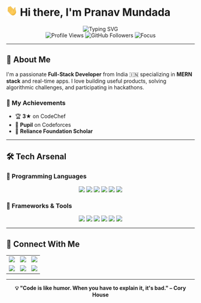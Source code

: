 # <img src="https://raw.githubusercontent.com/ABSphreak/ABSphreak/master/gifs/Hi.gif" width="30"> Hi there, I'm Pranav Mundada

<div align="center">
  <img src="https://readme-typing-svg.herokuapp.com?font=Fira+Code&size=30&duration=3000&pause=1000&color=00D9FF&center=true&vCenter=true&width=600&lines=Full-Stack+Developer;MERN+Stack+Specialist;" alt="Typing SVG" />
</div>

<div align="center">
  <img src="https://komarev.com/ghpvc/?username=pjmundada2005&label=Profile%20views&color=0e75b6&style=for-the-badge" alt="Profile Views" />
  <img src="https://img.shields.io/github/followers/PranavMundada?label=Followers&style=for-the-badge&color=blue" alt="GitHub Followers" />
  <img src="https://img.shields.io/badge/Focus-MERN%20Stack%20%7C%20Real--Time%20Apps-brightgreen?style=for-the-badge" alt="Focus" />
</div>

---

## 🚀 About Me


I'm a passionate **Full-Stack Developer** from India 🇮🇳 specializing in **MERN stack** and real-time apps. I love building useful products, solving algorithmic challenges, and participating in hackathons.

### 🏅 My Achievements
- 🏆 **3★** on CodeChef
- 💫 **Pupil** on Codeforces
- 🧠 **Reliance Foundation Scholar**

---

## 🛠️ Tech Arsenal

### 🚀 Programming Languages
<div align="center">
  <img src="https://img.shields.io/badge/C-%2300599C.svg?style=for-the-badge&logo=c&logoColor=white" />
  <img src="https://img.shields.io/badge/C++-%2300599C.svg?style=for-the-badge&logo=c%2B%2B&logoColor=white" />
  <img src="https://img.shields.io/badge/Python-3670A0?style=for-the-badge&logo=python&logoColor=ffdd54" />
  <img src="https://img.shields.io/badge/JavaScript-%23323330.svg?style=for-the-badge&logo=javascript&logoColor=%23F7DF1E" />
  <img src="https://img.shields.io/badge/HTML5-%23E34F26.svg?style=for-the-badge&logo=html5&logoColor=white" />
  <img src="https://img.shields.io/badge/CSS3-%231572B6.svg?style=for-the-badge&logo=css3&logoColor=white" />
</div>

### 🔧 Frameworks & Tools
<div align="center">
  <img src="https://img.shields.io/badge/React-%2320232a.svg?style=for-the-badge&logo=react&logoColor=%2361DAFB" />
  <img src="https://img.shields.io/badge/Node.js-339933?style=for-the-badge&logo=nodedotjs&logoColor=white" />
  <img src="https://img.shields.io/badge/Express.js-%23404d59.svg?style=for-the-badge&logo=express&logoColor=white" />
  <img src="https://img.shields.io/badge/MongoDB-%234ea94b.svg?style=for-the-badge&logo=mongodb&logoColor=white" />
  <img src="https://img.shields.io/badge/Socket.IO-black?style=for-the-badge&logo=socket.io&logoColor=white" />
  <img src="https://img.shields.io/badge/Tailwind_CSS-%2338B2AC.svg?style=for-the-badge&logo=tailwind-css&logoColor=white" />
</div>

---

## 🔗 Connect With Me

<div align="center">
  <table>
    <tr>
      <td align="center">
        <a href="https://pranavmundada.vercel.app" target="_blank">
          <img src="https://img.shields.io/badge/Portfolio-000000?style=for-the-badge&logo=vercel&logoColor=white" />
        </a>
      </td>
      <td align="center">
        <a href="https://linkedin.com/in/pranav-mundada-1634452b2/" target="_blank">
          <img src="https://img.shields.io/badge/LinkedIn-0077B5?style=for-the-badge&logo=linkedin&logoColor=white" />
        </a>
      </td>
      <td align="center">
        <a href="mailto:pjmundada2005@gmail.com">
          <img src="https://img.shields.io/badge/Email-D14836?style=for-the-badge&logo=gmail&logoColor=white" />
        </a>
      </td>
    </tr>
    <tr>
      <td align="center">
        <a href="https://leetcode.com/pjmundada2005/" target="_blank">
          <img src="https://img.shields.io/badge/LeetCode-FFA116?style=for-the-badge&logo=leetcode&logoColor=white" />
        </a>
      </td>
      <td align="center">
        <a href="https://codeforces.com/profile/pjmundada2005" target="_blank">
          <img src="https://img.shields.io/badge/Codeforces-445f9d?style=for-the-badge&logo=Codeforces&logoColor=white" />
        </a>
      </td>
      <td align="center">
        <a href="https://www.codechef.com/users/pranav_mundada" target="_blank">
          <img src="https://img.shields.io/badge/CodeChef-5B4638?style=for-the-badge&logo=codechef&logoColor=white" />
        </a>
      </td>
    </tr>
  </table>
</div>

---

<div align="center">
  
  **💡 "Code is like humor. When you have to explain it, it's bad." – Cory House**
  
</div>
